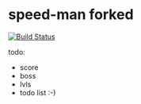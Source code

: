 # speed-man forked

[![Build Status](https://travis-ci.org/domi7777/speed-man.svg?branch=master)](https://travis-ci.org/domi7777/speed-man)

todo:

- score
- boss
- lvls
- todo list :-)

